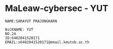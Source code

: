 # MaLeaw-cybersec - YUT

    NAME:SARAYUT PRAJONGKARN 

    NiCKNAME: YUT
    NO.24
    ID:6402041520171
    EMAIL:s6402041520171@email.kmutnb.ac.th
